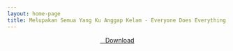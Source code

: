 ```yaml
---
layout: home-page
title: Melupakan Semua Yang Ku Anggap Kelam - Everyone Does Everything New
---
```


<center>
<a href="https://drive.google.com/uc?authuser=0&id=1PayDJ6pmVAiSkxDLfE55PQdr3tdFXRjg&export=download" ><i class="fa fa-caret-down" aria-hidden="true"></i>&nbsp; &nbsp;Download</a>
</center>
